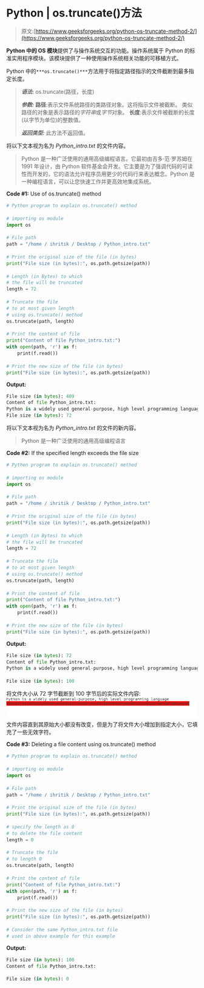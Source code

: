 # Python | os.truncate()方法

> 原文:[https://www.geeksforgeeks.org/python-os-truncate-method-2/](https://www.geeksforgeeks.org/python-os-truncate-method-2/)

**Python 中的 OS 模块**提供了与操作系统交互的功能。操作系统属于 Python 的标准实用程序模块。该模块提供了一种使用操作系统相关功能的可移植方式。

Python 中的`***os.truncate()***`方法用于将指定路径指示的文件截断到最多指定长度。

> ***语法:*** os.truncate(路径，长度)
> 
> ***参数:***
> **路径**:表示文件系统路径的类路径对象。这将指示文件被截断。
> 类似路径的对象是表示路径的*字符串*或*字节*对象。
> **长度**:表示文件被截断的长度(以字节为单位)的整数值。
> 
> ***返回类型:*** 此方法不返回值。

将以下文本视为名为 *Python_intro.txt* 的文件内容。

> Python 是一种广泛使用的通用高级编程语言。它最初由吉多·范·罗苏姆在 1991 年设计，由 Python 软件基金会开发。它主要是为了强调代码的可读性而开发的，它的语法允许程序员用更少的代码行来表达概念。Python 是一种编程语言，可以让您快速工作并更高效地集成系统。

**Code #1:** Use of os.truncate() method

```py
# Python program to explain os.truncate() method 

# importing os module 
import os

# File path
path = "/home / ihritik / Desktop / Python_intro.txt"

# Print the original size of the file (in bytes)
print("File size (in bytes):", os.path.getsize(path))

# Length (in Bytes) to which 
# the file will be truncated
length = 72

# Truncate the file 
# to at most given length
# using os.truncate() method
os.truncate(path, length)

# Print the content of file
print("Content of file Python_intro.txt:")
with open(path, 'r') as f:
    print(f.read()) 

# Print the new size of the file (in bytes)
print("File size (in bytes):", os.path.getsize(path))
```

**Output:**

```py
File size (in bytes): 409
Content of file Python_intro.txt:
Python is a widely used general-purpose, high level programming language
File size (in bytes): 72

```

将以下文本视为名为 *Python_intro.txt* 的文件的新内容。

> Python 是一种广泛使用的通用高级编程语言

**Code #2:** If the specified length exceeds the file size

```py
# Python program to explain os.truncate() method 

# importing os module 
import os

# File path
path = "/home / ihritik / Desktop / Python_intro.txt"

# Print the original size of the file (in bytes)
print("File size (in bytes):", os.path.getsize(path))

# Length (in Bytes) to which 
# the file will be truncated
length = 72

# Truncate the file 
# to at most given length
# using os.truncate() method
os.truncate(path, length)

# Print the content of file
print("Content of file Python_intro.txt:")
with open(path, 'r') as f:
    print(f.read()) 

# Print the new size of the file (in bytes)
print("File size (in bytes):", os.path.getsize(path))
```

**Output:**

```py
File size (in bytes): 72
Content of file Python_intro.txt:
Python is a widely used general-purpose, high level programming language

File size (in bytes): 100

```

将文件大小从 72 字节截断到 100 字节后的实际文件内容:
![Python_intro.txt](img/291cea3be5b6e2b8234d8f15bdf99070.png)
文件内容直到其原始大小都没有改变，但是为了将文件大小增加到指定大小，它填充了一些无效字符。

**Code #3:** Deleting a file content using os.truncate() method

```py
# Python program to explain os.truncate() method 

# importing os module 
import os

# File path
path = "/home / ihritik / Desktop / Python_intro.txt"

# Print the original size of the file (in bytes)
print("File size (in bytes):", os.path.getsize(path))

# specify the length as 0
# to delete the file content
length = 0

# Truncate the file 
# to length 0
os.truncate(path, length)

# Print the content of file
print("Content of file Python_intro.txt:")
with open(path, 'r') as f:
    print(f.read()) 

# Print the new size of the file (in bytes)
print("File size (in bytes):", os.path.getsize(path))

# Consider the same Python_intro.txt file
# used in above example for this example
```

**Output:**

```py
File size (in bytes): 100
Content of file Python_intro.txt:

File size (in bytes): 0

```